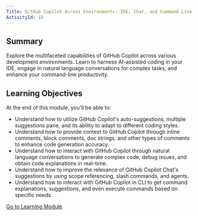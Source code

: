 ```yaml
---
Title: GitHub Copilot Across Environments: IDE, Chat, and Command Line Techniques
ActivityId: 10
---
```


## Summary

Explore the multifaceted capabilities of GitHub Copilot across various development environments. Learn to harness AI-assisted coding in your IDE, engage in natural language conversations for complex tasks, and enhance your command-line productivity.

## Learning Objectives

At the end of this module, you'll be able to:

- Understand how to utilize GitHub Copilot's auto-suggestions, multiple suggestions pane, and its ability to adapt to different coding styles.
- Understand how to provide context to GitHub Copilot through inline comments, block comments, doc strings, and other types of comments to enhance code generation accuracy.
- Understand how to interact with GitHub Copilot through natural language conversations to generate complex code, debug issues, and obtain code explanations in real-time.
- Understand how to improve the relevance of GitHub Copilot Chat's suggestions by using scope referencing, slash commands, and agents.
- Understand how to interact with GitHub Copilot in CLI to get command explanations, suggestions, and even execute commands based on specific needs.

[Go to Learning Module](https://learn.microsoft.com/en-us/training/modules/github-copilot-across-environments/)
